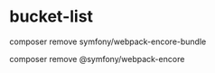 # bucket-list

composer remove symfony/webpack-encore-bundle

composer remove @symfony/webpack-encore
